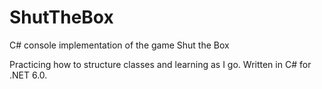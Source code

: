 # ShutTheBox
C# console implementation of the game Shut the Box

Practicing how to structure classes and learning as I go. Written in C# for .NET 6.0.
